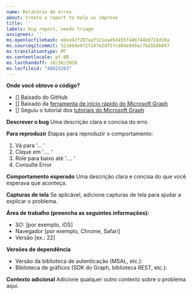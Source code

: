 ```yaml
---
name: Relatório de erros
about: Create a report to help us improve
title: ''
labels: bug report, needs triage
assignees: ''
ms.openlocfilehash: e6ea92f287aaf321ead5d455f44b744b0724d10a
ms.sourcegitcommit: 523e64e972f247e2df57cd8de949ac7bd1b8b047
ms.translationtype: MT
ms.contentlocale: pt-BR
ms.lasthandoff: 10/30/2020
ms.locfileid: "48823263"
---
```

**Onde você obteve o código?**
- [] Baixado do GitHub
- [] Baixado da [ferramenta de início rápido do Microsoft Graph](https://developer.microsoft.com/graph/quick-start)
- [] Seguiu o tutorial dos [tutoriais do Microsoft Graph](https://docs.microsoft.com/graph/tutorials)

**Descrever o bug** Uma descrição clara e concisa do erro.

**Para reproduzir** Etapas para reproduzir o comportamento:
1. Vá para '... '
2. Clique em '.... '
3. Role para baixo até '.... '
4. Consulte Error

**Comportamento esperado** Uma descrição clara e concisa do que você esperava que aconteça.

**Capturas de tela** Se aplicável, adicione capturas de tela para ajudar a explicar o problema.

**Área de trabalho (preencha as seguintes informações):**
 - SO: [por exemplo, iOS]
 - Navegador [por exemplo, Chrome, Safari]
 - Versão [ex.: 22]

**Versões de dependência**
 - Versão da biblioteca de autenticação (MSAL, etc.):
 - Biblioteca de gráficos (SDK do Graph, biblioteca REST, etc.):  

**Contexto adicional** Adicione qualquer outro contexto sobre o problema aqui.
